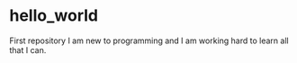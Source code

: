 # hello_world
First repository
I am new to programming and I am working hard to learn all that I can. 
